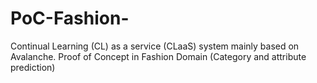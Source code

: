 # PoC-Fashion-
Continual Learning (CL) as a service (CLaaS) system mainly based on Avalanche. Proof of Concept in Fashion Domain (Category and attribute prediction)
